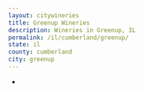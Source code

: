 ```yaml
---
layout: citywineries
title: Greenup Wineries
description: Wineries in Greenup, IL
permalink: /il/cumberland/greenup/
state: il
county: cumberland
city: greenup
---
```

-
